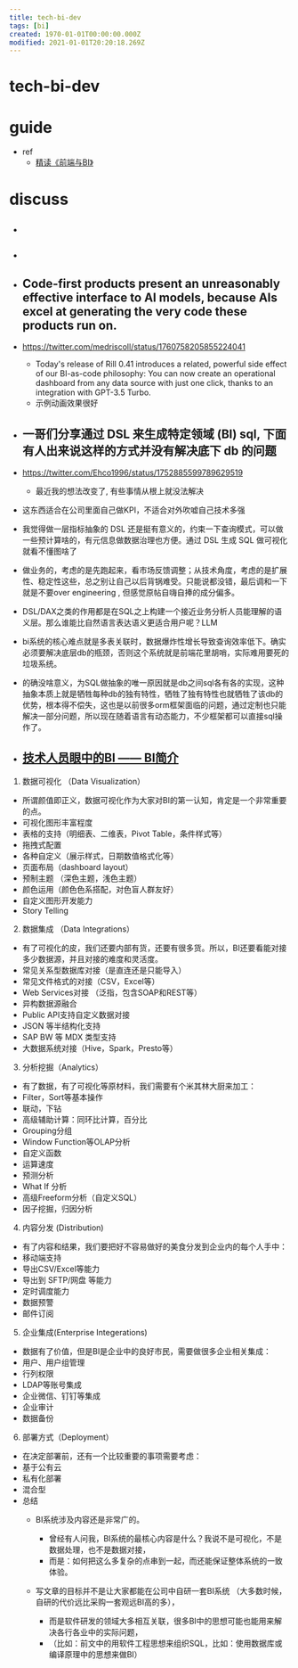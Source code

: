 ```yaml
---
title: tech-bi-dev
tags: [bi]
created: 1970-01-01T00:00:00.000Z
modified: 2021-01-01T20:20:18.269Z
---
```


# tech-bi-dev

# guide

- ref
  - [精读《前端与BI》](https://zhuanlan.zhihu.com/p/82665657)
# discuss
- ## 

- ## 

- ## Code-first products present an unreasonably effective interface to AI models, because AIs excel at generating the very code these products run on.
- https://twitter.com/medriscoll/status/1760758205855224041
  - Today's release of Rill 0.41 introduces a related, powerful side effect of our BI-as-code philosophy:  You can now create an operational dashboard from any data source with just one click, thanks to an integration with GPT-3.5 Turbo.
  - 示例动画效果很好

- ## 一哥们分享通过 DSL 来生成特定领域 (BI) sql, 下面有人出来说这样的方式并没有解决底下 db 的问题
- https://twitter.com/Ehco1996/status/1752885599789629519
  - 最近我的想法改变了, 有些事情从根上就没法解决

- 这东西适合在公司里面自己做KPI，不适合对外吹嘘自己技术多强
- 我觉得做一层指标抽象的 DSL 还是挺有意义的，约束一下查询模式，可以做一些预计算啥的，有元信息做数据治理也方便。通过 DSL 生成 SQL 做可视化就看不懂图啥了

- 做业务的，考虑的是先跑起来，看市场反馈调整；从技术角度，考虑的是扩展性、稳定性这些，总之别让自己以后背锅难受。只能说都没错，最后调和一下就是不要over engineering , 但感觉原帖自嗨自捧的成分偏多。

- DSL/DAX之类的作用都是在SQL之上构建一个接近业务分析人员能理解的语义层。那么谁能比自然语言表达语义更适合用户呢？LLM

- bi系统的核心难点就是多表关联时，数据爆炸性增长导致查询效率低下。确实必须要解决底层db的瓶颈，否则这个系统就是前端花里胡哨，实际难用要死的垃圾系统。

- 的确没啥意义，为SQL做抽象的唯一原因就是db之间sql各有各的实现，这种抽象本质上就是牺牲每种db的独有特性，牺牲了独有特性也就牺牲了该db的优势，根本得不偿失，这也是以前很多orm框架面临的问题，通过定制也只能解决一部分问题，所以现在随着语言有动态能力，不少框架都可以直接sql操作了。

- ## [技术人员眼中的BI —— BI简介](https://zhuanlan.zhihu.com/p/234727408)
1. 数据可视化 （Data Visualization）
  - 所谓颜值即正义，数据可视化作为大家对BI的第一认知，肯定是一个非常重要的点。
  - 可视化图形丰富程度
  - 表格的支持（明细表、二维表，Pivot Table，条件样式等）
  - 拖拽式配置
  - 各种自定义（展示样式，日期数值格式化等）
  - 页面布局（dashboard layout）
  - 预制主题 （深色主题，浅色主题）
  - 颜色运用（颜色色系搭配，对色盲人群友好）
  - 自定义图形开发能力
  - Story Telling
2. 数据集成 （Data Integrations）
  - 有了可视化的皮，我们还要内部有货，还要有很多货。所以，BI还要看能对接多少数据源，并且对接的难度和灵活度。
  - 常见关系型数据库对接（是直连还是只能导入）
  - 常见文件格式的对接（CSV，Excel等）
  - Web Services对接 （泛指，包含SOAP和REST等）
  - 异构数据源融合
  - Public API支持自定义数据对接
  - JSON 等半结构化支持
  - SAP BW 等 MDX 类型支持
  - 大数据系统对接（Hive，Spark，Presto等）
3. 分析挖掘（Analytics）
  - 有了数据，有了可视化等原材料，我们需要有个米其林大厨来加工：
  - Filter，Sort等基本操作
  - 联动，下钻
  - 高级辅助计算：同环比计算，百分比
  - Grouping分组
  - Window Function等OLAP分析
  - 自定义函数
  - 运算速度
  - 预测分析
  - What If 分析
  - 高级Freeform分析（自定义SQL）
  - 因子挖掘，归因分析
4. 内容分发 (Distribution)
  - 有了内容和结果，我们要把好不容易做好的美食分发到企业内的每个人手中：
  - 移动端支持
  - 导出CSV/Excel等能力
  - 导出到 SFTP/网盘 等能力
  - 定时调度能力
  - 数据预警
  - 邮件订阅
5. 企业集成(Enterprise Integerations)
  - 数据有了价值，但是BI是企业中的良好市民，需要做很多企业相关集成：
  - 用户、用户组管理
  - 行列权限
  - LDAP等账号集成
  - 企业微信、钉钉等集成
  - 企业审计
  - 数据备份
6. 部署方式（Deployment）
  - 在决定部署前，还有一个比较重要的事项需要考虑：
  - 基于公有云
  - 私有化部署
  - 混合型
- 总结
  - BI系统涉及内容还是非常广的。

    - 曾经有人问我，BI系统的最核心内容是什么？我说不是可视化，不是数据处理，也不是数据对接，
    - 而是：如何把这么多复杂的点串到一起，而还能保证整体系统的一致体验。

  - 写文章的目标并不是让大家都能在公司中自研一套BI系统 （大多数时候，自研的代价远比采购一套观远BI高的多），

    - 而是软件研发的领域大多相互关联，很多BI中的思想可能也能用来解决各行各业中的实际问题，
    - （比如：前文中的用软件工程思想来组织SQL，比如：使用数据库或编译原理中的思想来做BI）
